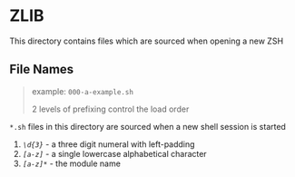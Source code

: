 # ZLIB

This directory contains files which are sourced when opening a new ZSH

## File Names

> example: `000-a-example.sh`
>
> 2 levels of prefixing control the load order

`*.sh` files in this directory are sourced when a new shell session is started

1. *`\d{3}`* - a three digit numeral with left-padding
2. *`[a-z]`* - a single lowercase alphabetical character
3. *`[a-z]*`* - the module name

